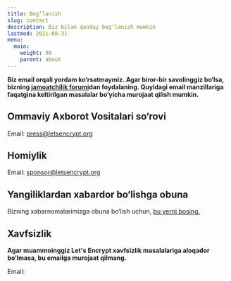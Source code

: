 ```yaml
---
title: Bog‘lanish
slug: contact
description: Biz bilan qanday bog‘lanish mumkin
lastmod: 2021-08-31
menu:
  main:
    weight: 90
    parent: about
---
```


**Biz email orqali yordam ko‘rsatmaymiz. Agar biror-bir savolinggiz bo‘lsa, bizning [jamoatchilik forumi](https://community.letsencrypt.org)dan foydalaning. Quyidagi email manzillariga faqatgina keltirilgan masalalar bo‘yicha murojaat qilish mumkin.**

## Ommaviy Axborot Vositalari so‘rovi

Email: [press@letsencrypt.org](mailto:press@letsencrypt.org)

## Homiylik

Email: [sponsor@letsencrypt.org](mailto:sponsor@letsencrypt.org)

## Yangiliklardan xabardor bo‘lishga obuna

Bizning xabarnomalarimizga obuna bo‘lish uchun, [bu yerni bosing.](https://mailchi.mp/letsencrypt.org/fjp6ha1gad)

## Xavfsizlik

**Agar muammoinggiz Let's Encrypt xavfsizlik masalalariga aloqador bo‘lmasa, bu emailga murojaat qilmang.**

<span id="email">Email: </span>

<script>
  var parts = ["security", '@', "letsencrypt", ".", "org"];
  var anchor = document.createElement("a");
  anchor.href = "mailto:" + parts.join("");
  anchor.text = parts.join("");
  document.getElementById("email").appendChild(anchor)
</script>
